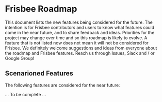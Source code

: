 # Frisbee Roadmap

This document lists the new features being considered for the future. The
intention is for Frisbee contributors and users to know what features could come
in the near future, and to share feedback and ideas. Priorities for the project
may change over time and so this roadmap is likely to evolve. A feature that is
not listed now does not mean it will not be considered for Frisbee. We definitely
welcome suggestions and ideas from everyone about the roadmap and Frisbee
features. Reach us through Issues, Slack and / or Google Group!

## Scenarioned Features

The following features are considered for the near future:

... To be complete ...